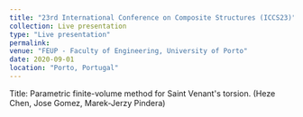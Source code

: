 ```yaml
---
title: "23rd International Conference on Composite Structures (ICCS23)"
collection: Live presentation
type: "Live presentation"
permalink:
venue: "FEUP - Faculty of Engineering, University of Porto"
date: 2020-09-01
location: "Porto, Portugal"
---
```


Title: Parametric finite-volume method for Saint Venant's torsion. (Heze Chen, Jose Gomez, Marek-Jerzy Pindera)
